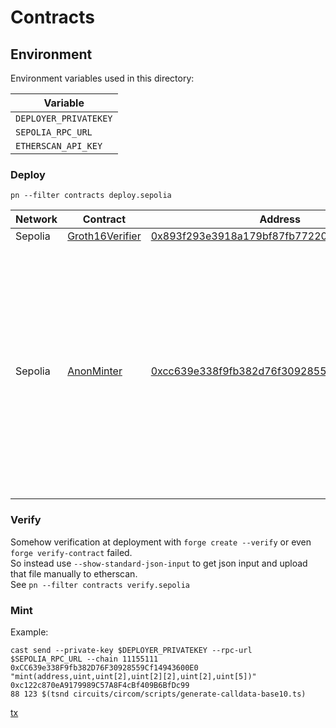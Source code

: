 # Contracts

## Environment

Environment variables used in this directory:

| Variable              |
| --------------------- |
| `DEPLOYER_PRIVATEKEY` |
| `SEPOLIA_RPC_URL`     |
| `ETHERSCAN_API_KEY`   |

### Deploy

`pn --filter contracts deploy.sepolia`

| Network | Contract                                             | Address                                                                                                                            | Comment                                                                                                                                                                                                           |
| ------- | ---------------------------------------------------- | ---------------------------------------------------------------------------------------------------------------------------------- | ----------------------------------------------------------------------------------------------------------------------------------------------------------------------------------------------------------------- |
| Sepolia | [Groth16Verifier](contracts/src/Groth16Verifier.sol) | [0x893f293e3918a179bf87fb772206e9927db61b0c](https://sepolia.etherscan.io/address/0x893f293e3918a179bf87fb772206e9927db61b0c#code) |                                                                                                                                                                                                                   |
| Sepolia | [AnonMinter](contracts/src/AnonMinter.sol)           | [0xcc639e338f9fb382d76f30928559cf14943600e0](https://sepolia.etherscan.io/address/0xcc639e338f9fb382d76f30928559cf14943600e0#code) | The merkle root used as constructor argument to deploy this contract corresponds to all the addresses that owned at least 360 ENS on mainnet as of "block somewhere around 17361666" (don't remember exactly 😅). |

### Verify

[//]: # 'TODO: fix passing of merkle root constructor argument, probably needs to be converted into base 10 integer string'

Somehow verification at deployment with `forge create --verify` or even `forge verify-contract` failed.\
So instead use `--show-standard-json-input` to get json input and upload that file manually to etherscan.\
See `pn --filter contracts verify.sepolia`

### Mint

[//]: # 'TODO: improve script'

Example:

```shell
cast send --private-key $DEPLOYER_PRIVATEKEY --rpc-url $SEPOLIA_RPC_URL --chain 11155111 0xCC639e338F9fb382D76F30928559Cf14943600E0 "mint(address,uint,uint[2],uint[2][2],uint[2],uint[5])" 0xc122c870eA9179989C57A8F4cBf409B6BfDc99
88 123 $(tsnd circuits/circom/scripts/generate-calldata-base10.ts)
```

[tx](https://sepolia.etherscan.io/tx/0x01953438db7c63444d1d2b89a553d0fe7033c1d3219ca797f767f9a08e54187a)
